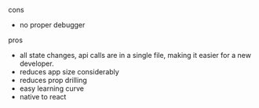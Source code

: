 cons
-  no proper debugger



pros
- all state changes, api calls are in a single file, making it easier for a new developer.
- reduces app size considerably
- reduces prop drilling
- easy learning curve
- native to react